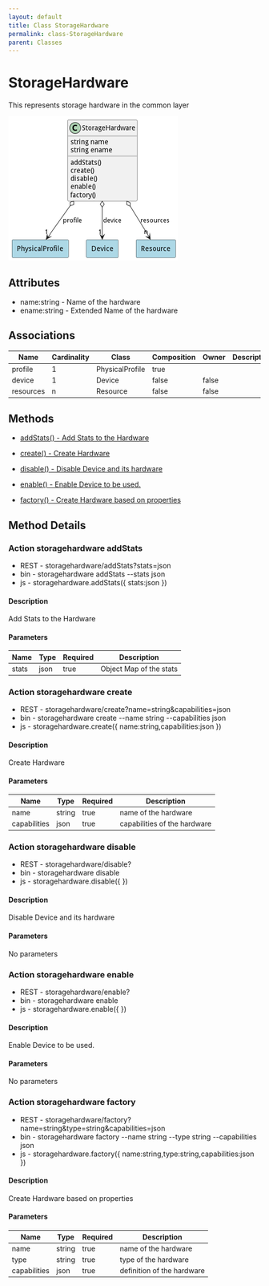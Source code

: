 ```yaml
---
layout: default
title: Class StorageHardware
permalink: class-StorageHardware
parent: Classes
---
```


# StorageHardware

This represents storage hardware in the common layer

![Logical Diagram](./logical.png)

## Attributes

* name:string - Name of the hardware
* ename:string - Extended Name of the hardware


## Associations

| Name | Cardinality | Class | Composition | Owner | Description |
| --- | --- | --- | --- | --- | --- |
| profile | 1 | PhysicalProfile | true |  |  |
| device | 1 | Device | false | false |  |
| resources | n | Resource | false | false |  |







## Methods

* [addStats() - Add Stats to the Hardware](#action-addStats)

* [create() - Create Hardware](#action-create)

* [disable() - Disable Device and its hardware](#action-disable)

* [enable() - Enable Device to be used.](#action-enable)

* [factory() - Create Hardware based on properties](#action-factory)


<h2>Method Details</h2>
    
### Action storagehardware addStats



* REST - storagehardware/addStats?stats=json
* bin - storagehardware addStats --stats json
* js - storagehardware.addStats({ stats:json })

#### Description
Add Stats to the Hardware

#### Parameters

| Name | Type | Required | Description |
|---|---|---|---|
| stats | json |true | Object Map of the stats |




### Action storagehardware create



* REST - storagehardware/create?name=string&amp;capabilities=json
* bin - storagehardware create --name string --capabilities json
* js - storagehardware.create({ name:string,capabilities:json })

#### Description
Create Hardware

#### Parameters

| Name | Type | Required | Description |
|---|---|---|---|
| name | string |true | name of the hardware |
| capabilities | json |true | capabilities of the hardware |




### Action storagehardware disable



* REST - storagehardware/disable?
* bin - storagehardware disable 
* js - storagehardware.disable({  })

#### Description
Disable Device and its hardware

#### Parameters

No parameters



### Action storagehardware enable



* REST - storagehardware/enable?
* bin - storagehardware enable 
* js - storagehardware.enable({  })

#### Description
Enable Device to be used.

#### Parameters

No parameters



### Action storagehardware factory



* REST - storagehardware/factory?name=string&amp;type=string&amp;capabilities=json
* bin - storagehardware factory --name string --type string --capabilities json
* js - storagehardware.factory({ name:string,type:string,capabilities:json })

#### Description
Create Hardware based on properties

#### Parameters

| Name | Type | Required | Description |
|---|---|---|---|
| name | string |true | name of the hardware |
| type | string |true | type of the hardware |
| capabilities | json |true | definition of the hardware |





